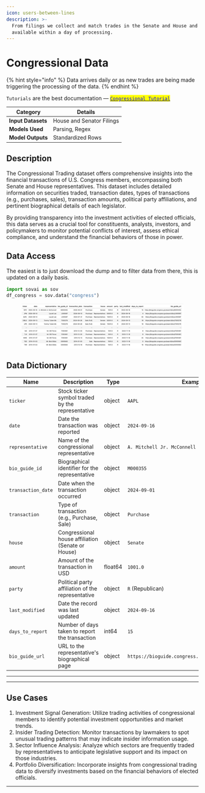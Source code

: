 ```yaml
---
icon: users-between-lines
description: >-
  From filings we collect and match trades in the Senate and House and make them
  available within a day of processing.
---
```


# Congressional Data

{% hint style="info" %}
Data arrives daily or as new trades are being made triggering the processing of the data.
{% endhint %}

`Tutorials` are the best documentation — [<mark style="color:blue;">`Congressional Tutorial`</mark>](https://colab.research.google.com/github/sovai-research/sovai-public/blob/main/notebooks/datasets/Congressional%20Trading.ipynb)

<table data-column-title-hidden data-view="cards"><thead><tr><th>Category</th><th>Details</th></tr></thead><tbody><tr><td><strong>Input Datasets</strong></td><td>House and Senator Filings</td></tr><tr><td><strong>Models Used</strong></td><td>Parsing, Regex</td></tr><tr><td><strong>Model Outputs</strong></td><td>Standardized Rows</td></tr></tbody></table>

## Description

The Congressional Trading dataset offers comprehensive insights into the financial transactions of U.S. Congress members, encompassing both Senate and House representatives. This dataset includes detailed information on securities traded, transaction dates, types of transactions (e.g., purchases, sales), transaction amounts, political party affiliations, and pertinent biographical details of each legislator.

By providing transparency into the investment activities of elected officials, this data serves as a crucial tool for constituents, analysts, investors, and policymakers to monitor potential conflicts of interest, assess ethical compliance, and understand the financial behaviors of those in power.

## Data Access

The easiest is to just download the dump and to filter data from there, this is updated on a daily basis.

```python
import sovai as sov
df_congress = sov.data("congress")
```

<figure><img src="../../.gitbook/assets/congressional_data_1 (2).png" alt=""><figcaption></figcaption></figure>

## Data Dictionary

| **Name**           | **Description**                                   | **Type** | **Example**                                        |
| ------------------ | ------------------------------------------------- | -------- | -------------------------------------------------- |
| `ticker`           | Stock ticker symbol traded by the representative  | object   | `AAPL`                                             |
| `date`             | Date the transaction was reported                 | object   | `2024-09-16`                                       |
| `representative`   | Name of the congressional representative          | object   | `A. Mitchell Jr. McConnell`                        |
| `bio_guide_id`     | Biographical identifier for the representative    | object   | `M000355`                                          |
| `transaction_date` | Date when the transaction occurred                | object   | `2024-09-01`                                       |
| `transaction`      | Type of transaction (e.g., Purchase, Sale)        | object   | `Purchase`                                         |
| `house`            | Congressional house affiliation (Senate or House) | object   | `Senate`                                           |
| `amount`           | Amount of the transaction in USD                  | float64  | `1001.0`                                           |
| `party`            | Political party affiliation of the representative | object   | `R` (Republican)                                   |
| `last_modified`    | Date the record was last updated                  | object   | `2024-09-16`                                       |
| `days_to_report`   | Number of days taken to report the transaction    | int64    | `15`                                               |
| `bio_guide_url`    | URL to the representative's biographical page     | object   | `https://bioguide.congress.gov/search/bio/M000355` |

***

***

## Use Cases

1. Investment Signal Generation: Utilize trading activities of congressional members to identify potential investment opportunities and market trends.
2. Insider Trading Detection: Monitor transactions by lawmakers to spot unusual trading patterns that may indicate insider information usage.
3. Sector Influence Analysis: Analyze which sectors are frequently traded by representatives to anticipate legislative support and its impact on those industries.
4. Portfolio Diversification: Incorporate insights from congressional trading data to diversify investments based on the financial behaviors of elected officials.

***
